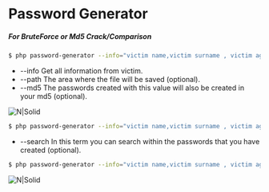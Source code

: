 # Password Generator

##### For BruteForce or Md5 Crack/Comparison

```sh
$ php password-generator --info="victim name,victim surname , victim age , victim email"
```

- --info Get all information from victim.
- --path The area where the file will be saved (optional).
- --md5 The passwords created with this value will also be created in your md5 (optional).
 

![N|Solid](https://raw.githubusercontent.com/tismayil/password-generator/master/images/3.png)

```sh
$ php password-generator --info="victim name,victim surname , victim age , victim email" --md5
```

- --search In this term you can search within the passwords that you have created (optional).
 
```sh
$ php password-generator --info="victim name,victim surname , victim age , victim email" --md5 --search="a6d24b91154f8b9e25403416930e98be"
```
![N|Solid](https://raw.githubusercontent.com/tismayil/password-generator/master/images/4.png)

